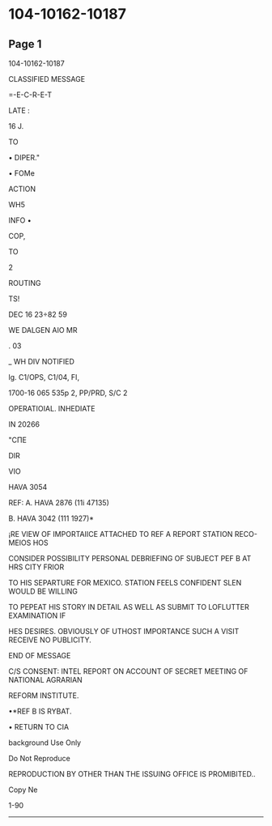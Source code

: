 # 104-10162-10187

## Page 1

104-10162-10187

CLASSIFIED MESSAGE

=-E-C-R-E-T

LATE :

16 J.

TO

• DIPER."

• FOMe

ACTION

WH5

INFO •

COP,

TO

2

ROUTING

TS!

DEC 16 23÷82 59

WE DALGEN AIO MR

. 03

_ WH DIV NOTIFIED

lg. C1/OPS, C1/04, FI,

1700-16 065 535p 2, PP/PRD, S/C 2

OPERATIOIAL. INHEDIATE

IN 20266

"СПЕ

DIR

VIO

HAVA 3054

REF: A. HAVA 2876 (11i 47135)

B. HAVA 3042 (111 1927)*

¡RE VIEW OF IMPORTAIICE ATTACHED TO REF A REPORT STATION RECO-MEIOS HOS

CONSIDER POSSIBILITY PERSONAL DEBRIEFING OF SUBJECT PEF B AT HRS CITY FRIOR

TO HIS SEPARTURE FOR MEXICO. STATION FEELS CONFIDENT SLEN WOULD BE WILLING

TO PEPEAT HIS STORY IN DETAIL AS WELL AS SUBMIT TO LOFLUTTER EXAMINATION IF

HES DESIRES. OBVIOUSLY OF UTHOST IMPORTANCE SUCH A VISIT RECEIVE NO PUBLICITY.

END OF MESSAGE

C/S CONSENT: INTEL REPORT ON ACCOUNT OF SECRET MEETING OF NATIONAL AGRARIAN

REFORM INSTITUTE.

•*REF B IS RYBAT.

• RETURN TO CIA

background Use Only

Do Not Reproduce

REPRODUCTION BY OTHER THAN THE ISSUING OFFICE IS PROMIBITED..

Copy Ne

1-90

---

